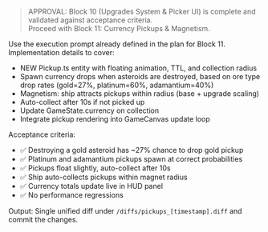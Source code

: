 > APPROVAL: Block 10 (Upgrades System & Picker UI) is complete and validated against acceptance criteria.  
Proceed with Block 11: Currency Pickups & Magnetism.  

Use the execution prompt already defined in the plan for Block 11.  
Implementation details to cover:  
- NEW Pickup.ts entity with floating animation, TTL, and collection radius  
- Spawn currency drops when asteroids are destroyed, based on ore type drop rates (gold=27%, platinum=60%, adamantium=40%)  
- Magnetism: ship attracts pickups within radius (base + upgrade scaling)  
- Auto-collect after 10s if not picked up  
- Update GameState.currency on collection  
- Integrate pickup rendering into GameCanvas update loop  

Acceptance criteria:  
- ✅ Destroying a gold asteroid has ~27% chance to drop gold pickup  
- ✅ Platinum and adamantium pickups spawn at correct probabilities  
- ✅ Pickups float slightly, auto-collect after 10s  
- ✅ Ship auto-collects pickups within magnet radius  
- ✅ Currency totals update live in HUD panel  
- ✅ No performance regressions  

Output: Single unified diff under `/diffs/pickups_[timestamp].diff` and commit the changes.  